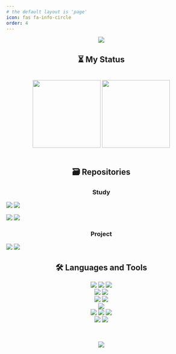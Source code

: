 ```yaml
---
# the default layout is 'page'
icon: fas fa-info-circle
order: 4
---
```


<!--Header View-->
<div align=center>
<img src="https://capsule-render.vercel.app/api?type=waving&height=200&color=gradient&section=header&text=Welcome%20to%20My%20Blog!&fontSize=80&animation=twinkling"/>
</div>

<!-- My Status -->
<div align=center><h2>⏳ My Status</h2></div>
<br>
<div align=center> 
<img style="height:180px" src="https://github-readme-stats.vercel.app/api?username=Developer-Nova&show_icons=true&count_private=true&theme=tokyonight"/>
<img style="height:180px" src="https://github-readme-stats.vercel.app/api/top-langs/?username=Developer-Nova&layout=compact&theme=tokyonight"/>
</div>

<br>

<!-- Repositories -->
<div align=center><h2>🗃️ Repositories</h2></div>

<div align=center><h3>Study</h3></div>
<a href="https://github.com/Developer-Nova/Swift-Documentation"><img src="https://img.shields.io/badge/Swift_Documentation-2E2E2E?style=for-the-badge&logo=GitHub&logoColor=white"/></a>
<a href="https://github.com/Developer-Nova/iOS-Library-Collection"><img src="https://img.shields.io/badge/iOS_Library_Collection-2E2E2E?style=for-the-badge&logo=GitHub&logoColor=white"/></a>
<br>

<a href="https://github.com/Developer-Nova/TIL_iOS"><img src="https://img.shields.io/badge/TIL_iOS-2E2E2E?style=for-the-badge&logo=GitHub&logoColor=white"/></a>
<a href="https://github.com/Developer-Nova/TIL_Python"><img src="https://img.shields.io/badge/TIL_python-2E2E2E?style=for-the-badge&logo=GitHub&logoColor=white"/></a>
<br>
 
<div align=center><h3>Project</h3></div>
<a href="https://github.com/Developer-Nova/WaterTracker_Release"><img src="https://img.shields.io/badge/Water_Tracker-2E2E2E?style=for-the-badge&logo=GitHub&logoColor=white"/></a>
<a href="https://github.com/Developer-Nova/MyGallery"><img src="https://img.shields.io/badge/My_Gallery-2E2E2E?style=for-the-badge&logo=GitHub&logoColor=white"/></a>

<br>

<!--Languages and Tools-->
<div>
<div align=center><h2>🛠 Languages and Tools</h2></div>

<div align=center> 
<img src="https://img.shields.io/badge/Swift-F05138?style=plastic&logo=swift&logoColor=white"/> 
<img src="https://img.shields.io/badge/UIKit-40AEF0?style=plastic&logo=Swift&logoColor=white"/> 
<img src="https://img.shields.io/badge/SwiftUI-0066FF?style=plastic&logo=Swift&logoColor=white"/>   
<br>

<img src="https://img.shields.io/badge/HTML5-E34F26?style=plastic&logo=HTML5&logoColor=white"/> 
<img src="https://img.shields.io/badge/CSS3-1572B6?style=plastic&logo=CSS3&logoColor=white"/>  
<br>

<img src="https://img.shields.io/badge/Java-007396?style=plastic&logo=coffeescript&logoColor=white"/>
<img src="https://img.shields.io/badge/Spring-6DB33F?style=plastic&logo=spring&logoColor=white"/>
<br>

<img src="https://img.shields.io/badge/Python-3776AB?style=plastic&logo=Python&logoColor=white"/>   
<br>
 
<img src="https://img.shields.io/badge/Xcode-147EFB?style=plastic&logo=Xcode&logoColor=white"/> 
<img src="https://img.shields.io/badge/IntelliJ-000000?style=plastic&logo=intellijidea&logoColor=white"/>
<img src="https://img.shields.io/badge/PyCharm-000000?style=plastic&logo=PyCharm&logoColor=white"/>
<br>

<img src="https://img.shields.io/badge/Git-F05032?style=plastic&logo=Git&logoColor=white"/> 
<img src="https://img.shields.io/badge/Postman-FF6C37?style=plastic&logo=Postman&logoColor=white"/>
<br>

<br>
<br>

<a href="https://hits.seeyoufarm.com"><img src="https://hits.seeyoufarm.com/api/count/incr/badge.svg?url=https%3A%2F%2Fgithub.com%2FDeveloper-Nova&count_bg=%237D90D5&title_bg=%23555555&icon=github.svg&icon_color=%23E7E7E7&title=GitHub&edge_flat=false"/></a>
</div>
